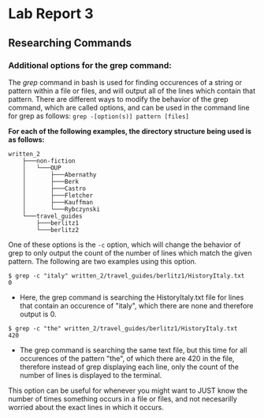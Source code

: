 # Lab Report 3
## Researching Commands
### **Additional options for the grep command:**

The *grep* command in bash is used for finding occurences of a string or pattern within a file or files, and will output all of the lines which contain that pattern. There are different ways to modify the behavior of the grep command, which are called options, and can be used in the command line for grep as follows: `grep -[option(s)] pattern [files]`

**For each of the following examples, the directory structure being used is as follows:**
```
written_2
    ├───non-fiction
    │   └───OUP
    │       ├───Abernathy
    │       ├───Berk
    │       ├───Castro
    │       ├───Fletcher
    │       ├───Kauffman
    │       └───Rybczynski
    └───travel_guides
        ├───berlitz1
        └───berlitz2
```

One of these options is the `-c` option, which will change the behavior of grep to only output the count of the number of lines which match the given pattern. The following are two examples using this option. 
```
$ grep -c "italy" written_2/travel_guides/berlitz1/HistoryItaly.txt 
0
```
* Here, the grep command is searching the HistoryItaly.txt file for lines that contain an occurence of "italy", which there are none and therefore output is 0.
```
$ grep -c "the" written_2/travel_guides/berlitz1/HistoryItaly.txt
420
```
* The grep command is searching the same text file, but this time for all occurences of the pattern "the", of which there are 420 in the file, therefore instead of grep displaying each line, only the count of the number of lines is displayed to the terminal.

This option can be useful for whenever you might want to JUST know the number of times something occurs in a file or files, and not necesarilly worried about the exact lines in which it occurs.
